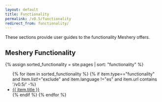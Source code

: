 ```yaml
---
layout: default
title: Functionality
permalink: /v0.5/functionality
redirect_from: functionality/
---
```


These sections provide user guides to the functionality Meshery offers.
## Meshery Functionality

{% assign sorted_functionality = site.pages | sort: "functionality" %}

<ul>
    {% for item in sorted_functionality %}
    {% if item.type=="functionality" and item.list!="exclude" and item.language !="es" and item.url contains '/v0.5/'  -%}
      <li><a href="{{ site.baseurl }}{{ item.url }}">{{ item.title }}</a></li>
      {% endif %}
    {% endfor %}
</ul>

<!-- {% include toc.html page=functionality %} -->

<!-- {:toc} -->
